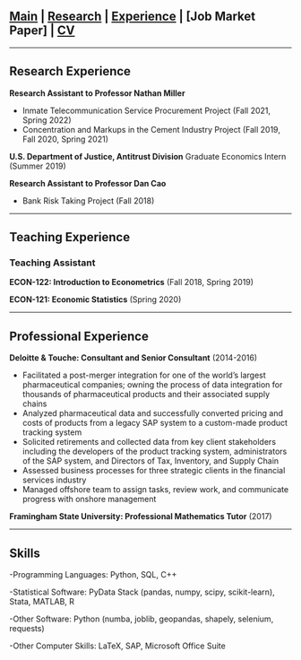 ## [Main](https://gsileo.github.io/) | [Research](/research.html) | [Experience](/experience.html) | [Job Market Paper] | [CV](/cv/Sileo_CV.pdf)

* * *

## Research Experience
**Research Assistant to Professor Nathan Miller**
  - Inmate Telecommunication Service Procurement Project (Fall 2021, Spring 2022)
  - Concentration and Markups in the Cement Industry Project (Fall 2019, Fall 2020, Spring 2021)

**U.S. Department of Justice, Antitrust Division** Graduate Economics Intern (Summer 2019)
    
**Research Assistant to Professor Dan Cao**
  - Bank Risk Taking Project (Fall 2018)

* * *

## Teaching Experience
### Teaching Assistant
**ECON-122: Introduction to Econometrics** (Fall 2018, Spring 2019)

**ECON-121: Economic Statistics** (Spring 2020)

* * *

## Professional Experience

**Deloitte & Touche: Consultant and Senior Consultant** (2014-2016)
-	Facilitated a post-merger integration for one of the world’s largest pharmaceutical companies; owning the process of data integration for thousands of pharmaceutical products and their associated supply chains 
-	Analyzed pharmaceutical data and successfully converted pricing and costs of products from a legacy SAP system to a custom-made product tracking system
-	Solicited retirements and collected data from key client stakeholders including the developers of the product tracking system, administrators of the SAP system, and Directors of Tax, Inventory, and Supply Chain
- Assessed business processes for three strategic clients in the financial services industry
-	Managed offshore team to assign tasks, review work, and communicate progress with onshore management

**Framingham State University: Professional Mathematics Tutor** (2017)

* * *

## Skills
-Programming Languages: Python, SQL, C++

-Statistical Software: PyData Stack (pandas, numpy, scipy, scikit-learn), Stata, MATLAB, R

-Other Software: Python (numba, joblib, geopandas, shapely, selenium, requests)

-Other Computer Skills: LaTeX, SAP, Microsoft Office Suite
